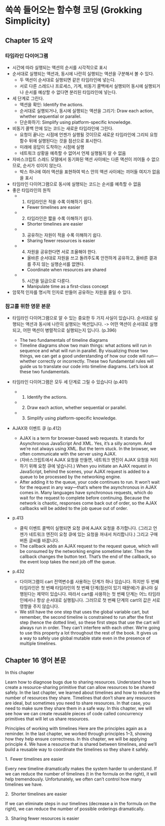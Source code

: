 # 쏙쏙 들어오는 함수형 코딩 (Grokking Simplicity)

## Chapter 15 요약

### 타임라인 다이어그램
- 시간에 따라 실행되는 액션의 순서를 시각적으로 표시
- 순서대로 실행되는 액션과, 동시에 나란히 실행되는 액션을 구분해서 볼 수 있다.
  - 두 액션이 순서대로 실행되면 같은 타임라인에 넣는다.
  - 서로 다른 스레드나 프로세스, 기계, 비동기 콜백에서 실행되어 동시에 실행되거나 순서를 예상할 수 없다면 분리된 타임라인에 넣는다.
- 세 단계로 그린다.
  - 액션을 확인: Identify the actions.
  - 순서대로 실행되거나, 동시에 실행되는 액션을 그리기: Draw each action, whether sequential or parallel.
  - 단순화하기: Simplify using platform-specific knowledge.
- 비동기 콜백 안에 있는 코드는 새로운 타임라인에 그린다. 
  - 요청이 끝나는 시점에 언젠가 실행될 것이므로 새로운 타임라인에 그리되 요청 함수 뒤에 실행된다는 것을 점선으로 표시한다.
  - 미래에 응답이 도착하는 시점에 실행
  - 네트워크 상황을 예측할 수 없어서 언제 실행될지 알 수 없음
- 자바스크립트 스레드 모델에서 동기화된 액션 사이에는 다른 액션이 끼어들 수 없으므로, 순서가 섞이지 않는다.
  - 박스 하나에 여러 액션을 표현하여 박스 안의 액션 사이에는 끼어들 여지가 없음을 표시
- 타임라인 다이어그램으로 동시에 실행되는 코드는 순서를 예측할 수 없음
- 좋은 타임라인의 원칙
  - 1. 타임라인은 적을 수록 이해하기 쉽다.
    - Fewer timelines are easier
  - 2. 타임라인은 짧을 수록 이해하기 쉽다.
    - Shorter timelines are easier
  - 3. 공유하는 자원이 적을 수록 이해하기 쉽다.
    - Sharing fewer resources is easier
  - 4. 자원을 공유한다면 서로 조율해야 한다. 
    - 올바른 순서대로 자원을 쓰고 돌려주도록 안전하게 공유하고, 올바른 결과를 주지 않는 실행순서를 없앤다.
    - Coordinate when resources are shared
  - 5. 시간을 일급으로 다룬다. 
    - Manipulate time as a first-class concept
- 암묵적 인자를 명시적 인자로 만들어 공유하는 자원을 줄일 수 있다.

### 참고를 위한 영문 본문
- 타임라인 다이어그램으로 알 수 있는 중요한 두 가지 사실이 있습니다. 순서대로 실행되는 액션과 동시에 나란히 실행되는 액션입니다. -> 어떤 액션이 순서대로 실행되고, 어떤 액션이 병렬적으로 실행되는지 입니다. (p.396)
  - The two fundamentals of timeline diagrams
  - Timeline diagrams show two main things: what actions will run in sequence and what will run in parallel. By visualizing those two things, we can get a good understanding of how our code will run—whether correctly or incorrectly. These two fundamental rules will guide us to translate our code into timeline diagrams. Let’s look at these two fundamentals.
- 타임라인 다이어그램은 모두 세 단계로 그릴 수 있습니다 (p.401)
  - 1. Identify the actions.
  - 2. Draw each action, whether sequential or parallel.
  - 3. Simplify using platform-specific knowledge.
- AJAX와 이벤트 큐 (p.412)
  - AJAX is a term for browser-based web requests. It stands for Asynchronous JavaScript And XML. Yes, it’s a silly acronym. And we’re not always using XML. But the term stuck. In the browser, we often communicate with the server using AJAX.
  - (자바스크립트에서 AJAX 요청을 만들면, 네트워크 엔진이 AJAX 요청을 처리하기 위해 요청 큐에 넣습니다.) When you initiate an AJAX request in JavaScript, behind the scenes, your AJAX request is added to a queue to be processed by the networking engine.
  - After adding it to the queue, your code continues to run. It won’t wait for the request in any way—that’s where the asynchronous in AJAX comes in. Many languages have synchronous requests, which do wait for the request to complete before continuing. Because the network is chaotic, responses come back out of order, so the AJAX callbacks will be added to the job queue out of order.

- p.413
  - 클릭 이벤트 콜백이 실행되면 요청 큐에 AJAX 요청을 추가합니다. (그리고 언젠가 네트워크 엔진이 요청 큐에 있는 요청을 꺼내서 처리합니다.) 그리고 구매 버튼 글씨를 바꿉니다.
  - The callback adds an AJAX request to the request queue, which will be consumed by the networking engine sometime later. Then the callback changes the button text. That’s the end of the callback, so the event loop takes the next job off the queue.

- p.432
  - 다이어그램이 cart 전역변수를 사용하는 단계가 하나 있습니다. 하지만 두 번째 타임라인은 첫 번째 타임라인의 첫 번째 단계(점선이 있기 때문에)가 끝나야 실행된다는 제약이 있습니다. 따라서 cart를 사용하는 첫 번째 단계는 어느 타임라인에서나 항상 순서대로 실행됩니다. 그러므로 첫 번째 단계의 cart의 값은 서로 영향을 주지 않습니다.
  - We still have the one step that uses the global variable cart, but remember, the second timeline is constrained to run after the first step (hence the dotted line), so these first steps that use the cart will always run in order. They can’t interfere with each other. We’re going to use this property a lot throughout the rest of the book. It gives us a way to safely use global mutable state even in the presence of multiple timelines.


## Chapter 16 영어 본문


In this chapter

Learn how to diagnose bugs due to sharing resources.
Understand how to create a resource-sharing primitive that can allow resources to be shared safely.
In the last chapter, we learned about timelines and how to reduce the number of resources they share. Timelines that don’t share any resources are ideal, but sometimes you need to share resources. In that case, you need to make sure they share them in a safe way. In this chapter, we will see how we can create reusable pieces of code called concurrency primitives that will let us share resources.

Principles of working with timelines
Here are the principles again as a reminder. In the last chapter, we worked through principles 1–3, showing how they help ensure correctness. In this chapter, we will be applying principle 4. We have a resource that is shared between timelines, and we’ll build a reusable way to coordinate the timelines so they share it safely.

1. Fewer timelines are easier

Every new timeline dramatically makes the system harder to understand. If we can reduce the number of timelines (t in the formula on the right), it will help tremendously. Unfortunately, we often can’t control how many timelines we have.

2. Shorter timelines are easier

If we can eliminate steps in our timelines (decrease a in the formula on the right), we can reduce the number of possible orderings dramatically.

3. Sharing fewer resources is easier
